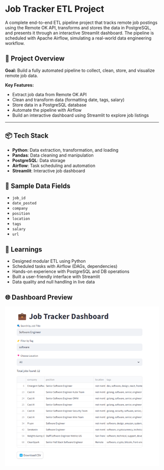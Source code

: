 # Job Tracker ETL Project

A complete end-to-end ETL pipeline project that tracks remote job postings using the Remote OK API, transforms and stores the data in PostgreSQL, and presents it through an interactive Streamlit dashboard. The pipeline is scheduled with Apache Airflow, simulating a real-world data engineering workflow.


## 🚀 Project Overview

**Goal:** Build a fully automated pipeline to collect, clean, store, and visualize remote job data.

**Key Features:**
- Extract job data from Remote OK API
- Clean and transform data (formatting date, tags, salary)
- Store data in a PostgreSQL database
- Automate the pipeline with Airflow
- Build an interactive dashboard using Streamlit to explore job listings

---

## 📦 Tech Stack

- **Python**: Data extraction, transformation, and loading
- **Pandas**: Data cleaning and manipulation
- **PostgreSQL**: Data storage
- **Airflow**: Task scheduling and automation
- **Streamlit**: Interactive job dashboard


## 🧪 Sample Data Fields

- `job_id`
- `date_posted`
- `company`
- `position`
- `location`
- `tags`
- `salary`
- `url`


## 🧠 Learnings

- Designed modular ETL using Python
- Scheduled tasks with Airflow (DAGs, dependencies)
- Hands-on experience with PostgreSQL and DB operations
- Built a user-friendly interface with Streamlit
- Data quality and null handling in live data


## 🌐 Dashboard Preview

![ui](ui.png)




